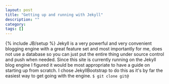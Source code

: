 ```yaml
---
layout: post
title: "Getting up and running with Jekyll"
description: ""
category: 
tags: []
---
```

{% include JB/setup %}
Jekyll is a very powerful and very convenient blogging engine with a great feature set and most importantly for me, does not use a database so you can just put the entire thing under source control and push when needed.
Since this site is currently running on the Jekyll blog engine I figured it would be most appropriate to have a guide on starting up from scratch. I chose JekyllBootstrap to do this as it's by far the easiest way to get going with the engine. 
<code>$ git clone git@ </code>